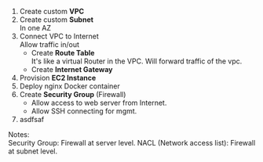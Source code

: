 1. Create custom **VPC**
2. Create custom **Subnet**  
    In one AZ
3. Connect VPC to Internet  
   Allow traffic in/out
   * Create **Route Table**  
   It's like a virtual Router in the VPC. Will forward traffic of the vpc.
   * Create **Internet Gateway**
4. Provision **EC2 Instance**
5. Deploy nginx Docker container
6. Create **Security Group** (Firewall)
   * Allow access to web server from Internet.
   * Allow SSH connecting for mgmt.
7. asdfsaf

Notes:  
Security Group: Firewall at server level.
NACL (Network access list): Firewall at subnet level.